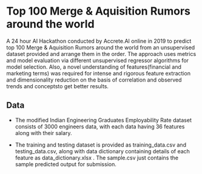 # Top 100 Merge & Aquisition Rumors around the world

A 24 hour AI Hackathon conducted by Accrete.AI online in 2019 to predict top 100 Merge & Aquisition Rumors around the world from an unsupervised dataset provided and arrange them in the order. The approach uses metrics and model evaluation via different unsupervised regressor algorithms for model selection. Also, a novel understanding of features(financial and marketing terms) was required for intense and rigorous feature extraction and dimensionality reduction on the basis of correlation and observed trends and conceptsto get better results.

## Data 

- The modified Indian Engineering Graduates Employability Rate dataset consists of 3000 engineers data, with each data having 36 features along with their salary.

- The training and testing dataset is provided as training_data.csv and testing_data.csv, along with data dictionary containing details of each feature as data_dictionary.xlsx . The sample.csv just contains the sample predicted output for submission.

